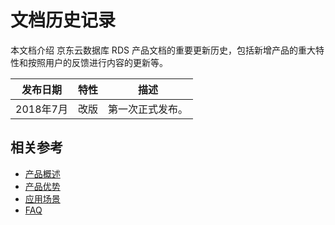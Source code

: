 # 文档历史记录

本文档介绍 京东云数据库 RDS 产品文档的重要更新历史，包括新增产品的重大特性和按照用户的反馈进行内容的更新等。

|发布日期|特性|描述|
|-|-|-|
|2018年7月|改版|第一次正式发布。|



## 相关参考

- [产品概述](../Introduction/Product-Overview.md)
- [产品优势](../Introduction/Benefits.md)
- [应用场景](../Introduction/Application-Scenarios.md)
- [FAQ](../FAQ/MFA-Support.md)

